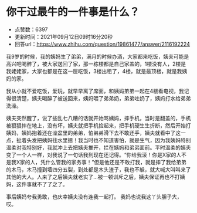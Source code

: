 # 你干过最牛的一件事是什么？
- 点赞数：6397
- 更新时间：2021年09月12日09时16分20秒
- 回答url：https://www.zhihu.com/question/19861477/answer/2116192224
<body>
 <p data-pid="RaQ7GXp6">我9岁的时候，我的姨妈生了弟弟，满月的时候办酒，大家都来吃饭，姨夫可能是高兴吧喝醉了，被大家送回了家，那一栋楼都是自己家盖的，1楼没有人，2楼是我姥姥家，大家也都是在这一层吃饭，3楼出租了，4楼，就是最顶楼，就是我姨妈的家。</p>
 <p data-pid="UQNmedjt">我从小就不爱吃饭，爱玩，就早早离了席面，和姨妈弟弟一起在4楼看电视，我记得很清楚，姨夫喝醉了被送回来，姨妈喂了弟弟奶，弟弟吐奶了，姨妈打水给弟弟洗澡。</p>
 <p data-pid="6tWjj4TE">姨夫突然醒了，说了些乱七八糟的话就开始骂姨妈，摔手机，当时是翻盖的，手机被狠狠摔在地上，没有坏，姨夫就把手机捡起来，把手机硬生生折断，然后开始打姨妈，姨妈抱着还在澡盆里的弟弟，怕弟弟滑下去不敢还手，姨夫就看中了这一点，扯着头发把姨妈往水里摁！我当时也不知道害怕，就是生气，因为我姨妈特别温柔对我特别好，我就冲上去把姨夫推开，拦在姨妈和弟弟面前。平时温柔的姨夫变了一个人一样，对我说了一句话我到现在还记得。“你给我滚！你是X家的人不是我X家的人，凭什么管我的家务事！”但是他还是不敢打我，就是摔了我给弟弟的木马，木马撞到墙四分五裂，到处都是木头渣子，我也不躲，就大喊大叫叫来了其他的大人。人来了之后姨夫就老实了...被一顿训斥之后，姨夫保证再也不打姨妈，这件事就不了了之了。</p>
 <p data-pid="ZFdQFCUE">事后姨妈夸我勇敢，也庆幸姨夫没有连我一起打。 我妈也说我这丫头胆子大，哎。</p>
 <p></p>
 <p></p>
</body>